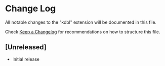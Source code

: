# Change Log
All notable changes to the "kdbl" extension will be documented in this file.

Check [Keep a Changelog](http://keepachangelog.com/) for recommendations on how to structure this file.

## [Unreleased]
- Initial release